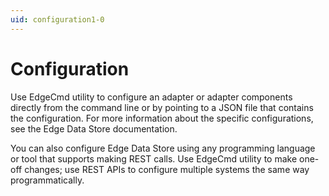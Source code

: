 ```yaml
---
uid: configuration1-0
---
```


# Configuration
Use EdgeCmd utility to configure an adapter or adapter components directly from the command line or by pointing to a JSON file that contains the configuration. For more information about the specific configurations, see the Edge Data Store documentation.

You can also configure Edge Data Store using any programming language or tool that supports making REST calls. Use EdgeCmd utility to make one-off changes; use REST APIs to configure multiple systems the same way programmatically.
